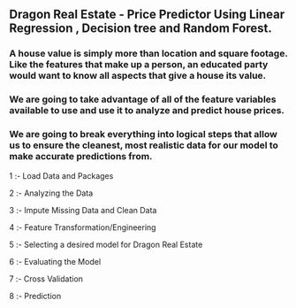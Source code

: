 ## Dragon Real Estate - Price Predictor Using Linear Regression , Decision tree and Random Forest.

### A house value is simply more than location and square footage. Like the features that make up a person, an educated party would want to know all aspects that give a house its value.

### We are going to take advantage of all of the feature variables available to use and use it to analyze and predict house prices.

### We are going to break everything into logical steps that allow us to ensure the cleanest, most realistic data for our model to make accurate predictions from.



1 :- Load Data and Packages 

2 :- Analyzing the Data

3 :- Impute Missing Data and Clean Data

4 :- Feature Transformation/Engineering

5 :- Selecting a desired model for Dragon Real Estate

6 :- Evaluating the Model

7 :- Cross Validation

8 :- Prediction
